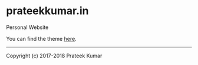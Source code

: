 # prateekkumar.in

Personal Website

You can find the theme [here](https://github.com/BlackrockDigital/startbootstrap-resume/tree/02c4fa8bee2524f6ac416e6a42855abccc29a856).

---
Copyright (c) 2017-2018 Prateek Kumar
